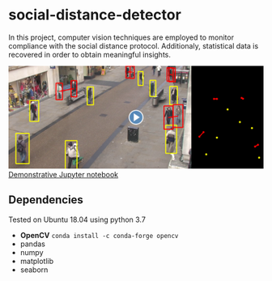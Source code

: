# social-distance-detector
In this project, computer vision techniques are employed to monitor compliance with the social distance protocol. Additionaly, statistical data is recovered in order to obtain meaningful insights.

[![Demonstration](/media/video.png)](https://www.youtube.com/watch?v=pm3YnYfA7as)
[Demonstrative Jupyter notebook](https://github.com/jncnza/social-distance-detector/blob/master/notebook/social_distance_detector.ipynb)

## Dependencies
Tested on Ubuntu 18.04 using python 3.7
* **OpenCV**
    `conda install -c conda-forge opencv`
* pandas
* numpy
* matplotlib
* seaborn
